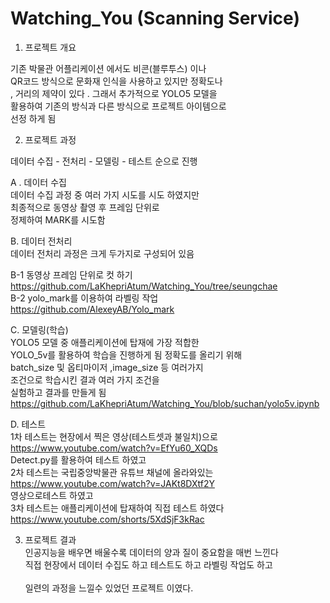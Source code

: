 # Watching_You (Scanning Service)

1. 프로젝트 개요

기존 박물관 어플리케이션 에서도 비콘(블루투스) 이나<br>
QR코드 방식으로 문화재 인식을 사용하고 있지만 정확도나<br>
, 거리의 제약이 있다 . 그래서 추가적으로 YOLO5 모델을<br>
활용하여 기존의 방식과 다른 방식으로 프로젝트 아이템으로 <br>
선정 하게 됨<br>

2. 프로젝트 과정<br>

데이터 수집 - 전처리 - 모델링 - 테스트 순으로 진행<br>

A . 데이터 수집<br>
데이터 수집 과정 중 여러 가지 시도를 시도 하였지만<br> 
최종적으로 동영상 촬영 후 프레임 단위로 <br>
정제하여 MARK를 시도함<br>

B. 데이터 전처리<br>
데이터 전처리 과정은 크게 두가지로 구성되어 있음<br>

 B-1 동영상 프레임 단위로 컷 하기<br>
https://github.com/LaKhepriAtum/Watching_You/tree/seungchae<br>
 B-2 yolo_mark를 이용하여 라벨링 작업<br>
https://github.com/AlexeyAB/Yolo_mark<br>

C. 모델링(학습)<br>
YOLO5 모델 중 애플리케이션에 탑재에 가장 적합한 <br>
YOLO_5v를 활용하여 학습을 진행하게 됨 정확도를 올리기 위해 <br>
batch_size 및 옵티마이저 ,image_size 등 여러가지<br>
조건으로 학습시킨 결과 여러 가지 조건을<br>
실험하고 결과를 만들게 됨<br>
https://github.com/LaKhepriAtum/Watching_You/blob/suchan/yolo5v.ipynb<br>

D. 테스트 <br>
1차 테스트는 현장에서 찍은 영상(테스트셋과 불일치)으로<br>
https://www.youtube.com/watch?v=EfYu60_XQDs<br>
Detect.py를 활용하여 테스트 하였고<br>
2차 테스트는 국립중앙박물관 유튜브 채널에 올라와있는 <br>
https://www.youtube.com/watch?v=JAKt8DXtf2Y<br>
영상으로테스트 하였고<br>
3차 테스트는 애플리케이션에 탑재하여 직접 테스트 하였다<br>
https://www.youtube.com/shorts/5XdSjF3kRac<br>

3. 프로젝트 결과<br>
인공지능을 배우면 배울수록 데이터의 양과 질이 중요함을 매번 느낀다<br>
직접 현장에서 데이터 수집도 하고 테스트도 하고 라벨링 작업도 하고<br><br>
일련의 과정을 느낄수 있었던 프로젝트 이였다.<br>
